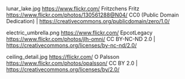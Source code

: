 lunar_lake.jpg
https://www.flickr.com/
Fritzchens Fritz
https://www.flickr.com/photos/130561288@N04/
CC0 (Public Domain Dedication) | https://creativecommons.org/publicdomain/zero/1.0/

electric_umbrella.png
https://www.flickr.com/
EpcotLegacy
https://www.flickr.com/photos/jlh-omni/
CC BY-NC-ND 2.0 | https://creativecommons.org/licenses/by-nc-nd/2.0/

ceiling_detail.jpg
https://flickr.com/
O Palsson
https://www.flickr.com/photos/opalsson/
CC BY 2.0 | https://creativecommons.org/licenses/by/2.0/
